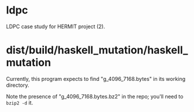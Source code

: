 ldpc
====

LDPC case study for HERMIT project (2).

dist/build/haskell_mutation/haskell_mutation
============================================

Currently, this program expects to find "g_4096_7168.bytes" in its working
directory.

Note the presence of "g_4096_7168.bytes.bz2" in the repo; you'll need to `bzip2
-d` it.
